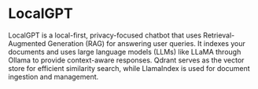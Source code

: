 # LocalGPT

LocalGPT is a local-first, privacy-focused chatbot that uses Retrieval-Augmented Generation (RAG) for answering user queries. It indexes your documents and uses large language models (LLMs) like LLaMA through Ollama to provide context-aware responses. Qdrant serves as the vector store for efficient similarity search, while LlamaIndex is used for document ingestion and management.